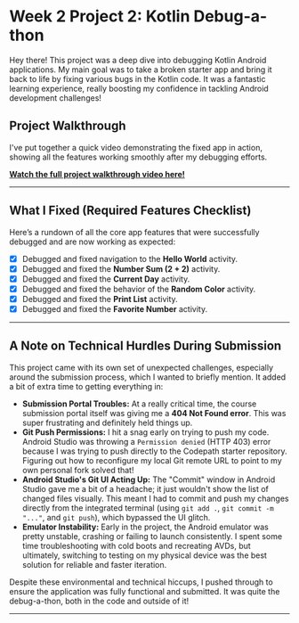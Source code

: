 # Week 2 Project 2: Kotlin Debug-a-thon

Hey there! This project was a deep dive into debugging Kotlin Android applications. My main goal was to take a broken starter app and bring it back to life by fixing various bugs in the Kotlin code. It was a fantastic learning experience, really boosting my confidence in tackling Android development challenges!

## Project Walkthrough

I've put together a quick video demonstrating the fixed app in action, showing all the features working smoothly after my debugging efforts.

**[Watch the full project walkthrough video here!](https://i.imgur.com/a/tNtOMbt.gif)**

---

## What I Fixed (Required Features Checklist)

Here’s a rundown of all the core app features that were successfully debugged and are now working as expected:

- [x] Debugged and fixed navigation to the **Hello World** activity.
- [x] Debugged and fixed the **Number Sum (2 + 2)** activity.
- [x] Debugged and fixed the **Current Day** activity.
- [x] Debugged and fixed the behavior of the **Random Color** activity.
- [x] Debugged and fixed the **Print List** activity.
- [x] Debugged and fixed the **Favorite Number** activity.

---

## A Note on Technical Hurdles During Submission

This project came with its own set of unexpected challenges, especially around the submission process, which I wanted to briefly mention. It added a bit of extra time to getting everything in:

* **Submission Portal Troubles:** At a really critical time, the course submission portal itself was giving me a **404 Not Found error**. This was super frustrating and definitely held things up.
* **Git Push Permissions:** I hit a snag early on trying to push my code. Android Studio was throwing a `Permission denied` (HTTP 403) error because I was trying to push directly to the Codepath starter repository. Figuring out how to reconfigure my local Git remote URL to point to my own personal fork solved that!
* **Android Studio's Git UI Acting Up:** The "Commit" window in Android Studio gave me a bit of a headache; it just wouldn't show the list of changed files visually. This meant I had to commit and push my changes directly from the integrated terminal (using `git add .`, `git commit -m "..."`, and `git push`), which bypassed the UI glitch.
* **Emulator Instability:** Early in the project, the Android emulator was pretty unstable, crashing or failing to launch consistently. I spent some time troubleshooting with cold boots and recreating AVDs, but ultimately, switching to testing on my physical device was the best solution for reliable and faster iteration.

Despite these environmental and technical hiccups, I pushed through to ensure the application was fully functional and submitted. It was quite the debug-a-thon, both in the code and outside of it!

---
